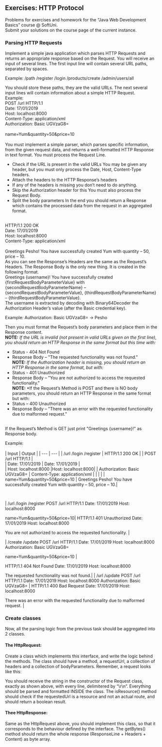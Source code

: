 ## Exercises: HTTP Protocol
Problems for exercises and homework for the “Java Web Development Basics” course @ SoftUni.<br/>
Submit your solutions on the course page of the current instance.
### Parsing HTTP Requests
Implement a simple java application which parses HTTP Requests and returns an appropriate response based on the Request. 
You will receive an input of several lines. The first input line will contain several URL paths, separated by spaces. 

Example: /path /register /login /products/create /admin/users/all

You should store these paths, they are the valid URLs.
The next several input lines will contain information about a simple HTTP Request.
<br/>
Example:<br/>
POST /url HTTP/1.1<br/>
Date: 17/01/2019<br/>
Host: localhost:8000<br/>
Content-Type: application/xml<br/>
Authorization: Basic UGVzaG8=<br/>
<br/>
name=Yum&quantity=50&price=10<br/>
<br/>
You must implement a simple parser, which parses specific information, from the given request data, and returns a well-formatted HTTP Response in text format.
You must process the Request Line.
* Check if the URL is present in the valid URLs
	You may be given any header, but you must only process the Date, Host, Content-Type headers.
* Attach the headers to the HTTP Response’s headers
* If any of the headers is missing you don’t need to do anything. 
* Skip the Authorization header for this
	You must also process the Request Body.
* Split the body parameters
In the end you should return a Response which contains the processed data from the request in an aggregated format.
<br/>
HTTP/1.1 200 OK<br/>
Date: 17/01/2019<br/>
Host: localhost:8000<br/>
Content-Type: application/xml<br/>
<br/>
Greetings Pesho! You have successfully created Yum with quantity – 50, price – 10.
<br/>
As you can see the Response’s Headers are the same as the Request’s Headers.
The Response Body is the only new thing. It is created in the following format.
<br/>
Greetings {username}! You have successfully created {firstRequestBodyParameterValue} with {secondRequestBodyParameterName} – {secondRequestBodyParameterValue}, {thirdRequestBodyParameterName} – {thirdRequestBodyParameterValue}.
<br/>
The username is extracted by decoding with Binary64Decoder the Authorization Header’s value (after the Basic credential key).

Example: Authorization: Basic UGVzaG8= -> Pesho

Then you must format the Request’s body parameters and place them in the Response content.
<br/>
**NOTE:** *If the URL is invalid (not present in valid URLs given on the first line), you should return an HTTP Response in the same format but this time with:*
*	Status - 404 Not Found 
*	Response Body – "The requested functionality was not found."<br/>
**NOTE:** *If the Authorization header is missing, you should return an HTTP Response in the same format, but with:*
*	Status - 401 Unauthorized<br/>
*	Response Body – "You are not authorized to access the requested functionality."<br/>
**NOTE:** *If the Request’s Method is POST and there is NO body parameters, you should return an HTTP Response in the same format but with:
*	Status – 400 Unauthorized<br/>
*	Response Body – "There was an error with the requested functionality due to malformed request."
<br/>
If the Request’s Method is GET just print "Greetings {username}!" as Response body.

Example:<br/>
<br/>
| Input | Output |
| --- | --- |
| /url /login /register | HTTP/1.1 200 OK |
| POST /url HTTP/1.1 |      
| Date: 17/01/2019 | Date: 17/01/2019 |      
| Host: localhost:8000 |Host: localhost:8000|
| Authorization: Basic UGVzaG8= | Content-Type: application/xml |
|   |  |
| name=Yum&quantity=50&price=10 | Greetings Pesho! You have successfully created Yum with quantity – 50, price – 10.|


<br/>


| /url /login /register
POST /url HTTP/1.1
Date: 17/01/2019
Host: localhost:8000

name=Yum&quantity=50&price=10| HTTP/1.1 401 Unauthorized
Date: 17/01/2019
Host: localhost:8000

You are not authorized to access the requested functionality. |

| /create /update 
POST /url HTTP/1.1
Date: 17/01/2019
Host: localhost:8000
Authorization: Basic UGVzaG8=

name=Yum&quantity=50&price=10 |

HTTP/1.1 404 Not Found
Date: 17/01/2019
Host: localhost:8000

The requested functionality was not found.|
| /url /update 
POST /url HTTP/1.1
Date: 17/01/2019
Host: localhost:8000
Authorization: Basic UGVzaG8= |
	HTTP/1.1 400 Bad Request
Date: 17/01/2019
Host: localhost:8000

There was an error with the requested functionality due to malformed request. |

### Create classes
Now, all the parsing logic from the previous task should be aggregated into 2 classes.

#### The HttpRequest:
 
Create a class which implements this interface, and write the logic behind the methods. The class should have a method, a requestUrl, a collection of headers and a collection of bodyParameters.
Remember, a request looks like this:
 
You should receive the string in the constructor of the Request class, exactly as shown above, with every line, delimitered by “\r\n”. Everything should be parsed and formatted INSIDE the class.
The isResource() method should check if the requestedUrl is a resource and not an actual route, and should return a boolean result.

 #### Thee HttpResponse:
 
Same as the HttpRequest above, you should implement this class, so that it corresponds to the behaviour defined by the interface.
The getBytes() method should return the whole response (ResponseLine + Headers + Content) as byte array.

